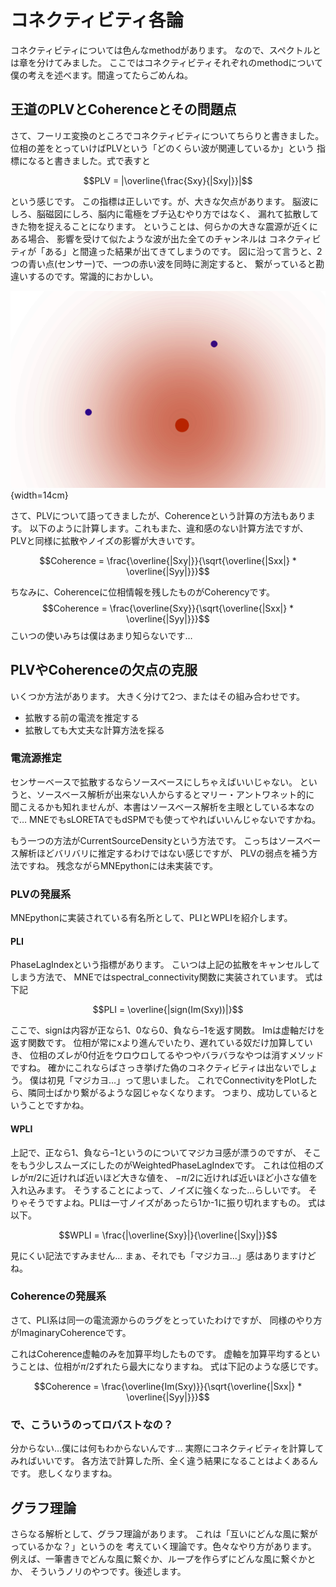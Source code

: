 
# コネクティビティ各論
コネクティビティについては色んなmethodがあります。
なので、スペクトルとは章を分けてみました。
ここではコネクティビティそれぞれのmethodについて
僕の考えを述べます。間違ってたらごめんね。

## 王道のPLVとCoherenceとその問題点

さて、フーリエ変換のところでコネクティビティについてちらりと書きました。
位相の差をとっていけばPLVという「どのくらい波が関連しているか」という
指標になると書きました。式で表すと

$$PLV = |\overline{\frac{Sxy}{|Sxy|}}|$$

という感じです。
この指標は正しいです。が、大きな欠点があります。
脳波にしろ、脳磁図にしろ、脳内に電極をブチ込むやり方ではなく、
漏れて拡散してきた物を捉えることになります。
ということは、何らかの大きな震源が近くにある場合、
影響を受けて似たような波が出た全てのチャンネルは
コネクティビティが「ある」と間違った結果が出てきてしまうのです。
図に沿って言うと、2つの青い点(センサー)で、一つの赤い波を同時に測定すると、
繋がっていると勘違いするのです。常識的におかしい。

![PLVでコネクティビティを計算する場合、この図の青い点が繋がっていると言うことになる。](./img/plv.png){width=14cm}

さて、PLVについて語ってきましたが、Coherenceという計算の方法もあります。
以下のように計算します。これもまた、違和感のない計算方法ですが、
PLVと同様に拡散やノイズの影響が大きいです。

$$Coherence = \frac{\overline{|Sxy|}}{\sqrt{\overline{|Sxx|} * \overline{|Syy|}}}$$

ちなみに、Coherenceに位相情報を残したものがCoherencyです。
$$Coherence = \frac{\overline{Sxy}}{\sqrt{\overline{|Sxx|} * \overline{|Syy|}}}$$
こいつの使いみちは僕はあまり知らないです…

## PLVやCoherenceの欠点の克服
いくつか方法があります。
大きく分けて2つ、またはその組み合わせです。

- 拡散する前の電流を推定する
- 拡散しても大丈夫な計算方法を採る

### 電流源推定
センサーベースで拡散するならソースベースにしちゃえばいいじゃない。
というと、ソースベース解析が出来ない人からするとマリー・アントワネット的に
聞こえるかも知れませんが、本書はソースベース解析を主眼としている本なので…
MNEでもsLORETAでもdSPMでも使ってやればいいんじゃないですかね。

もう一つの方法がCurrentSourceDensityという方法です。
こっちはソースベース解析ほどバリバリに推定するわけではない感じですが、
PLVの弱点を補う方法ですね。
残念ながらMNEpythonには未実装です。

### PLVの発展系
MNEpythonに実装されている有名所として、PLIとWPLIを紹介します。

#### PLI
PhaseLagIndexという指標があります。
こいつは上記の拡散をキャンセルしてしまう方法で、
MNEではspectral_connectivity関数に実装されています。
式は下記

$$PLI = \overline{|sign(Im(Sxy))|}$$

ここで、signは内容が正なら1、0なら0、負ならｰ1を返す関数。
Imは虚軸だけを返す関数です。
位相が常にxより進んでいたり、遅れている奴だけ加算していき、
位相のズレが0付近をウロウロしてるやつやバラバラなやつは消すメソッドですね。
確かにこれならばさっき挙げた偽のコネクティビティは出ないでしょう。
僕は初見「マジカヨ…」って思いました。
これでConnectivityをPlotしたら、隣同士ばかり繋がるような図じゃなくなります。
つまり、成功しているということですかね。

#### WPLI
上記で、正なら1、負ならｰ1というのについてマジカヨ感が漂うのですが、
そこをもう少しスムーズにしたのがWeightedPhaseLagIndexです。
これは位相のズレが$\pi/2$に近ければ近いほど大きな値を、
$-\pi/2$に近ければ近いほど小さな値を入れ込みます。
そうすることによって、ノイズに強くなった…らしいです。
そりゃそうですよね。PLIは一寸ノイズがあったら1か-1に振り切れますもの。
式は以下。

$$WPLI = \frac{|\overline{Sxy}|}{\overline{|Sxy|}}$$

見にくい記法ですみません…
まぁ、それでも「マジカヨ…」感はありますけどね。


### Coherenceの発展系
さて、PLI系は同一の電流源からのラグをとっていたわけですが、
同様のやり方がImaginaryCoherenceです。

これはCoherence虚軸のみを加算平均したものです。
虚軸を加算平均するということは、位相が$\pi/2$ずれたら最大になりますね。
式は下記のような感じです。

$$Coherence = \frac{\overline{Im(Sxy)}}{\sqrt{\overline{|Sxx|} * \overline{|Syy|}}}$$

### で、こういうのってロバストなの？
分からない…僕には何もわからないんです…
実際にコネクティビティを計算してみればいいです。
各方法で計算した所、全く違う結果になることはよくあるんです。
悲しくなりますね。

## グラフ理論
さらなる解析として、グラフ理論があります。
これは「互いにどんな風に繋がっているかな？」というのを
考えていく理論です。色々なやり方があります。
例えば、一筆書きでどんな風に繋ぐか、ループを作らずにどんな風に繋ぐかとか、
そういうノリのやつです。後述します。
